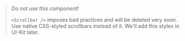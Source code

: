 > *Do not use this component!*
>
> `<Scrollbar />` imposes bad practices and will be deleted very soon.
> Use native CSS-styled scrollbars instead of it.
> We'll add this styles in UI-Kit later.

<!-- ```js
import { css } from '@emotion/css';

const style = css`height: 300px;`;

const sampleText = 'But I must explain to you how all this mistaken idea of denouncing \
pleasure and praising pain was born and I will give you a complete account of the system, \
and expound the actual teachings of the great explorer of the truth, \
the master-builder of human happiness.';

<Scrollbar className={style}>
  {sampleText.repeat(20)}
</Scrollbar>

``` -->
